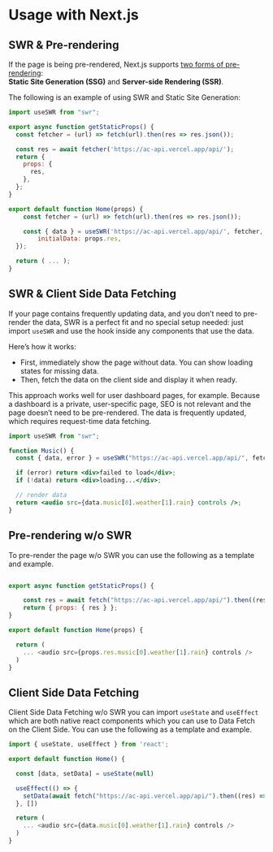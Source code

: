 # Usage with Next.js

## SWR & Pre-rendering

If the page is being pre-rendered, Next.js supports [two forms of pre-rendering](https://nextjs.org/docs/basic-features/data-fetching):<br />
**Static Site Generation (SSG)** and **Server-side Rendering (SSR)**.

The following is an example of using SWR and Static Site Generation:

```jsx
import useSWR from "swr";

export async function getStaticProps() {
  const fetcher = (url) => fetch(url).then(res => res.json());

  const res = await fetcher('https://ac-api.vercel.app/api/');
  return {
    props: {
      res,
    },
  };
}

export default function Home(props) {
	const fetcher = (url) => fetch(url).then(res => res.json());

	const { data } = useSWR('https://ac-api.vercel.app/api/', fetcher, {
		initialData: props.res,
  });

  return ( ... );
}
```

## SWR & Client Side Data Fetching

If your page contains frequently updating data, and you don’t need to pre-render the data, SWR is a perfect fit and no special setup needed: just import `useSWR` and use the hook inside any components that use the data.

Here’s how it works:

- First, immediately show the page without data. You can show loading states for missing data.
- Then, fetch the data on the client side and display it when ready.

This approach works well for user dashboard pages, for example. Because a dashboard is a private, user-specific page, SEO is not relevant and the page doesn’t need to be pre-rendered. The data is frequently updated, which requires request-time data fetching.

```jsx
import useSWR from "swr";

function Music() {
  const { data, error } = useSWR("https://ac-api.vercel.app/api/", fetch);

  if (error) return <div>failed to load</div>;
  if (!data) return <div>loading...</div>;

  // render data
  return <audio src={data.music[0].weather[1].rain} controls />;
}
```

## Pre-rendering w/o SWR

To pre-render the page w/o SWR you can use the following as a template and example.

```jsx

export async function getStaticProps() {

	const res = await fetch("https://ac-api.vercel.app/api/").then((res) => res.json());
	return { props: { res } };
}

export default function Home(props) {

  return (
    ... <audio src={props.res.music[0].weather[1].rain} controls />
  )
}

```

## Client Side Data Fetching

Client Side Data Fetching w/o SWR you can import `useState` and `useEffect` which are both native react components which you can use to Data Fetch on the Client Side.
You can use the following as a template and example.

```jsx
import { useState, useEffect } from 'react';

export default function Home() {

  const [data, setData] = useState(null)

  useEffect(() => {
    setData(await fetch("https://ac-api.vercel.app/api/").then((res) => res.json()))
  }, [])

  return (
    ... <audio src={data.music[0].weather[1].rain} controls />
  )
}

```
